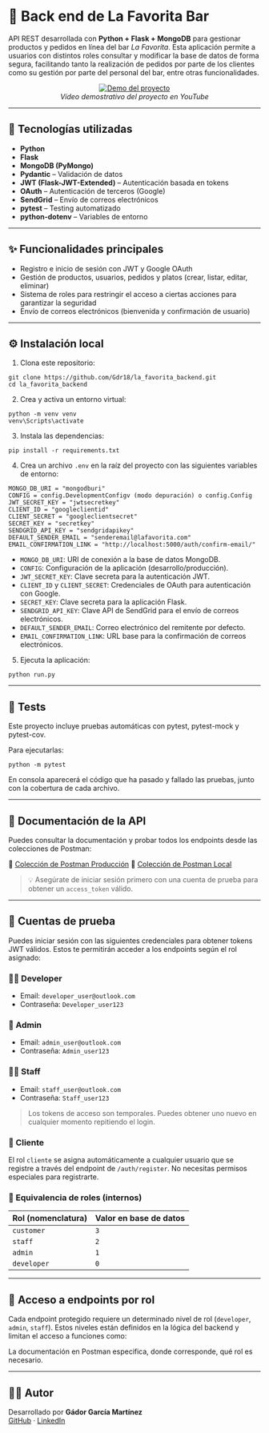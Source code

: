 # 🍻 Back end de La Favorita Bar

API REST desarrollada con **Python + Flask + MongoDB** para gestionar productos y pedidos en línea del bar _La
Favorita_.
Esta aplicación permite a usuarios con distintos roles consultar y modificar la base de datos de forma segura,
facilitando tanto la realización de pedidos por parte de los clientes como su gestión por parte del personal del bar,
entre otras funcionalidades.

<p align="center">
  <a href="https://www.youtube.com/watch?v=UmdkoXxtj_sO">
    <img src="https://img.youtube.com/vi/UmdkoXxtj_s/0.jpg" alt="Demo del proyecto">
  </a>
  <br>
  <em>Vídeo demostrativo del proyecto en YouTube</em>
</p>

---

## 🚀 Tecnologías utilizadas

- **Python**
- **Flask**
- **MongoDB (PyMongo)**
- **Pydantic** – Validación de datos
- **JWT (Flask-JWT-Extended)** – Autenticación basada en tokens
- **OAuth** – Autenticación de terceros (Google)
- **SendGrid** – Envío de correos electrónicos
- **pytest** – Testing automatizado
- **python-dotenv** – Variables de entorno

---

## ✨ Funcionalidades principales

- Registro e inicio de sesión con JWT y Google OAuth
- Gestión de productos, usuarios, pedidos y platos (crear, listar, editar, eliminar)
- Sistema de roles para restringir el acceso a ciertas acciones para garantizar la seguridad
- Envío de correos electrónicos (bienvenida y confirmación de usuario)

___

## ⚙️ Instalación local

1. Clona este repositorio:

```
git clone https://github.com/Gdr18/la_favorita_backend.git
cd la_favorita_backend
```

2. Crea y activa un entorno virtual:

```
python -m venv venv
venv\Scripts\activate
```

3. Instala las dependencias:

```
pip install -r requirements.txt
```

4. Crea un archivo `.env` en la raíz del proyecto con las siguientes variables de entorno:

```
MONGO_DB_URI = "mongodburi"
CONFIG = config.DevelopmentConfigv (modo depuración) o config.Config
JWT_SECRET_KEY = "jwtsecretkey"
CLIENT_ID = "googleclientid"
CLIENT_SECRET = "googleclientsecret"
SECRET_KEY = "secretkey"
SENDGRID_API_KEY = "sendgridapikey"
DEFAULT_SENDER_EMAIL = "senderemail@lafavorita.com"
EMAIL_CONFIRMATION_LINK = "http://localhost:5000/auth/confirm-email/"
```

- `MONGO_DB_URI`: URI de conexión a la base de datos MongoDB.
- `CONFIG`: Configuración de la aplicación (desarrollo/producción).
- `JWT_SECRET_KEY`: Clave secreta para la autenticación JWT.
- `CLIENT_ID` y `CLIENT_SECRET`: Credenciales de OAuth para autenticación con Google.
- `SECRET_KEY`: Clave secreta para la aplicación Flask.
- `SENDGRID_API_KEY`: Clave API de SendGrid para el envío de correos electrónicos.
- `DEFAULT_SENDER_EMAIL`: Correo electrónico del remitente por defecto.
- `EMAIL_CONFIRMATION_LINK`: URL base para la confirmación de correos electrónicos.

5. Ejecuta la aplicación:

```
python run.py
```

___

## 🧪 Tests

Este proyecto incluye pruebas automáticas con pytest, pytest-mock y pytest-cov.

Para ejecutarlas:

```
python -m pytest
```

En consola aparecerá el código que ha pasado y fallado las pruebas, junto con la cobertura de cada archivo.

---

## 📓 Documentación de la API

Puedes consultar la documentación y probar todos los endpoints desde las colecciones de Postman:

🔗 [Colección de Postman Producción](https://www.postman.com/maintenance-participant-28116252/workspace/gdor-comparte/collection/26739293-8ed71c06-f67a-40b3-8b21-6e642cabcce4?action=share&creator=26739293)
🔗 [Colección de Postman Local](https://www.postman.com/maintenance-participant-28116252/workspace/gdor-comparte/collection/26739293-51b9ab63-6047-487f-a538-17276126744f?action=share&creator=26739293)

> 💡 Asegúrate de iniciar sesión primero con una cuenta de prueba para obtener un `access_token` válido.

---

## 🧪 Cuentas de prueba

Puedes iniciar sesión con las siguientes credenciales para obtener tokens JWT válidos. Estos te permitirán acceder a los
endpoints según el rol asignado:

### 👩‍💻 Developer

- Email: `developer_user@outlook.com`
- Contraseña: `Developer_user123`

### 👑 Admin

- Email: `admin_user@outlook.com`
- Contraseña: `Admin_user123`

### 🧑‍🔧 Staff

- Email: `staff_user@outlook.com`
- Contraseña: `Staff_user123`

> Los tokens de acceso son temporales. Puedes obtener uno nuevo en cualquier momento repitiendo el login.

### 👤 Cliente

El rol `cliente` se asigna automáticamente a cualquier usuario que se registre a través del endpoint de
`/auth/register`. No necesitas permisos especiales para registrarte.

### 🧾 Equivalencia de roles (internos)

| Rol (nomenclatura) | Valor en base de datos |
|--------------------|------------------------|
| `customer`         | `3`                    |
| `staff`            | `2`                    |
| `admin`            | `1`                    |
| `developer`        | `0`                    |

---

## 🔐 Acceso a endpoints por rol

Cada endpoint protegido requiere un determinado nivel de rol (`developer`, `admin`, `staff`). Estos niveles
están definidos en la lógica del backend y limitan el acceso a funciones como:

La documentación en Postman especifica, donde corresponde, qué rol es necesario.

___

## 👩‍💻 Autor

Desarrollado por **Gádor García Martínez**  
[GitHub](https://github.com/Gdr18) · [LinkedIn](https://www.linkedin.com/in/g%C3%A1dor-garc%C3%ADa-mart%C3%ADnez-99a33717b/)  

